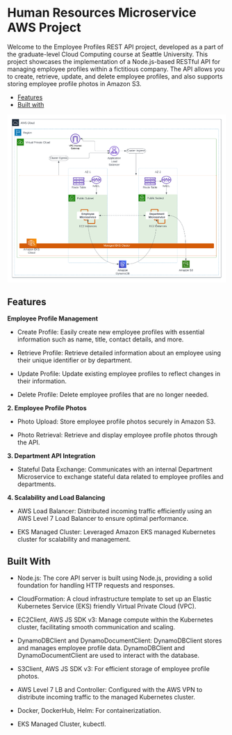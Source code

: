 # Human Resources Microservice AWS Project
Welcome to the Employee Profiles REST API project, developed as a part of the graduate-level Cloud Computing course at Seattle University. This project showcases the implementation of a Node.js-based RESTful API for managing employee profiles within a fictitious company. The API allows you to create, retrieve, update, and delete employee profiles, and also supports storing employee profile photos in Amazon S3.

- [Features](#features)
- [Built with](#built-with)

![architecture_diagram](readme_assets/employee-api-arch.png)

## Features
**Employee Profile Management**
- Create Profile: Easily create new employee profiles with essential information such as name, title, contact details, and more.

- Retrieve Profile: Retrieve detailed information about an employee using their unique identifier or by department.

- Update Profile: Update existing employee profiles to reflect changes in their information.

- Delete Profile: Delete employee profiles that are no longer needed.

**2. Employee Profile Photos**
- Photo Upload: Store employee profile photos securely in Amazon S3.

- Photo Retrieval: Retrieve and display employee profile photos through the API.

**3. Department API Integration**
- Stateful Data Exchange: Communicates with an internal Department Microservice to exchange stateful data related to employee profiles and departments.

**4. Scalability and Load Balancing**
- AWS Load Balancer: Distributed incoming traffic efficiently using an AWS Level 7 Load Balancer to ensure optimal performance.

- EKS Managed Cluster: Leveraged Amazon EKS managed Kubernetes cluster for scalability and management.

## Built With
- Node.js: The core API server is built using Node.js, providing a solid foundation for handling HTTP requests and responses.

- CloudFormation: A cloud infrastructure template to set up an Elastic Kubernetes Service (EKS) friendly Virtual Private Cloud (VPC).

- EC2Client, AWS JS SDK v3: Manage compute within the Kubernetes cluster, facilitating smooth communication and scaling.

- DynamoDBClient and DynamoDocumentClient: DynamoDBClient stores and manages employee profile data. DynamoDBClient and DynamoDocumentClient are used to interact with the database.

- S3Client, AWS JS SDK v3: For efficient storage of employee profile photos.

- AWS Level 7 LB and Controller: Configured with the AWS VPN to distribute incoming traffic to the managed Kubernetes cluster.

- Docker, DockerHub, Helm: For containerizatiation. 

- EKS Managed Cluster, kubectl. 

